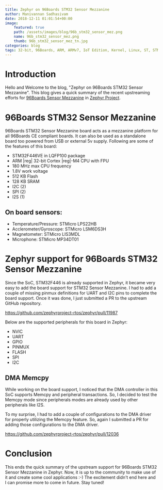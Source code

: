 ```yaml
---
title: Zephyr on 96Boards STM32 Sensor Mezzanine
author: Manivannan Sadhasivam
date: 2018-12-11 01:01:54+00:00
image:
    featured: true
    path: /assets/images/blog/96b_stm32_sensor_mez.png
    name: 96b_stm32_sensor_mez.png
    thumb: 96b_stm32_sensor_mez_tn.jpg
categories: blog
tags: 32-bit, 96Boards, ARM, ARMv7, IoT Edition, Kernel, Linux, ST, STM32, ST-Link, Zephyr, Debugging, PWM, I2C, SPI, Clock, Sensor, Mezzanine
---
```


# Introduction

Hello and Welcome to the blog, "Zephyr on 96Boards STM32 Sensor Mezzanine". This
blog gives a quick summary of the recent upstreaming efforts for [96Boards Sensor Mezzanine](/product/stm32/) in [Zephyr Project](https://github.com/zephyrproject-rtos/zephyr).

# 96Boards STM32 Sensor Mezzanine

96Boards STM32 Sensor Mezzanine board acts as a mezzanine platform for
all 96Boards CE compliant boards. It can also be used as a standalone
board too powered from USB or external 5v supply. Following are some of the
features of this board:

* STM32F446VE in LQFP100 package
* ARM |reg| 32-bit Cortex |reg|-M4 CPU with FPU
* 180 MHz max CPU frequency
* 1.8V work voltage
* 512 KB Flash
* 128 KB SRAM
* I2C (2)
* SPI (2)
* I2S (1)

## On board sensors:

* Temperature/Pressure: STMicro LPS22HB
* Acclerometer/Gyroscope: STMicro LSM6DS3H
* Magnetometer: STMicro LIS3MDL
* Microphone: STMicro MP34DT01

# Zephyr support for 96Boards STM32 Sensor Mezzanine

Since the SoC, STM32F446 is already supported in Zephyr, it became very easy
to add the board support for STM32 Sensor Mezzanine. I had to add a couple of
missing pinmux definitions for UART and I2C pins to complete the board support.
Once it was done, I just submitted a PR to the upstream GitHub repository.

https://github.com/zephyrproject-rtos/zephyr/pull/11987

Below are the supported peripherals for this board in Zephyr:

* NVIC
* UART
* GPIO
* PINMUX
* FLASH
* SPI
* I2C

## DMA Memcpy

While working on the board support, I noticed that the DMA controller in this
SoC supports Memcpy and peripheral transactions. So, I decided to test the
Memcpy mode since peripherals modes are already used by other peripherals like
I2S.

To my surprise, I had to add a couple of configurations to the DMA driver for
properly utilizing the Memcpy feature. So, again I submitted a PR for adding
those configurations to the DMA driver.

https://github.com/zephyrproject-rtos/zephyr/pull/12036

# Conclusion

This ends the quick summary of the upstream support for 96Boards STM32 Sensor
Mezzanine in Zephyr. Now, it is up to the community to make use of it and create
some cool applications :-) The excitement didn't end here and I can promise more
to come in future. Stay tuned!

